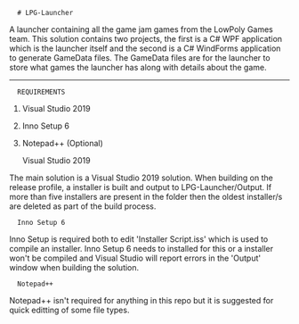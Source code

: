       # LPG-Launcher

A launcher containing all the game jam games from the LowPoly Games team. This solution contains two projects, the first is a C# WPF application which is the launcher
itself and the second is a C# WindForms application to generate GameData files. The GameData files are for the launcher to store what games the launcher has along
with details about the game.

--------------------------------------------------------------------------------------------------------------------------------------------------------------------------

      REQUIREMENTS

1. Visual Studio 2019
2. Inno Setup 6
3. Notepad++ (Optional)

      Visual Studio 2019

The main solution is a Visual Studio 2019 solution. When building on the release profile, a installer is built and output to LPG-Launcher/Output. If more than five
installers are present in the folder then the oldest installer/s are deleted as part of the build process.


      Inno Setup 6
      
Inno Setup is required both to edit 'Installer Script.iss' which is used to compile an installer. Inno Setup 6 needs to installed for this or a installer won't be
compiled and Visual Studio will report errors in the 'Output' window when building the solution.

      Notepad++
      
Notepad++ isn't required for anything in this repo but it is suggested for quick editting of some file types.

